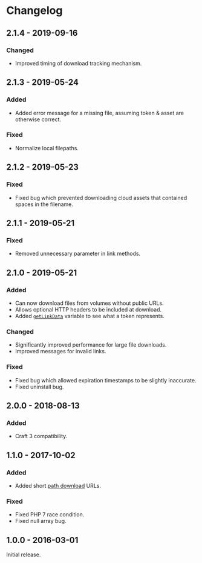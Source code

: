 # Changelog

## 2.1.4 - 2019-09-16

### Changed
- Improved timing of download tracking mechanism.

## 2.1.3 - 2019-05-24

### Added
- Added error message for a missing file, assuming token & asset are otherwise correct.

### Fixed
- Normalize local filepaths.

## 2.1.2 - 2019-05-23

### Fixed
- Fixed bug which prevented downloading cloud assets that contained spaces in the filename.

## 2.1.1 - 2019-05-21

### Fixed
- Removed unnecessary parameter in link methods.

## 2.1.0 - 2019-05-21

### Added
- Can now download files from volumes without public URLs.
- Allows optional HTTP headers to be included at download.
- Added [`getLinkData`](https://www.doublesecretagency.com/plugins/digital-download/docs/get-link-data-from-a-token) variable to see what a token represents.

### Changed
- Significantly improved performance for large file downloads.
- Improved messages for invalid links.

### Fixed
- Fixed bug which allowed expiration timestamps to be slightly inaccurate.
- Fixed uninstall bug.

## 2.0.0 - 2018-08-13

### Added
- Craft 3 compatibility.

## 1.1.0 - 2017-10-02

### Added
- Added short [path download](https://www.doublesecretagency.com/plugins/digital-download/docs/short-download-links) URLs.

### Fixed
- Fixed PHP 7 race condition.
- Fixed null array bug.

## 1.0.0 - 2016-03-01

Initial release.
